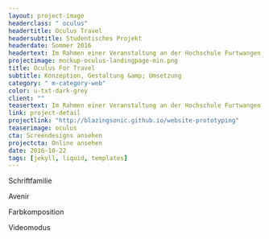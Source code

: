 ```yaml
---
layout: project-image
headerclass: " oculus"
headertitle: Oculus Travel
headersubtitle: Studentisches Projekt
headerdate: Sommer 2016
headertext: Im Rahmen einer Veranstaltung an der Hochschule Furtwangen Uni. ist das Konzept "Oculus Rift &amp; Virtual Reality für Reisebüros" entstanden.
projectimage: mockup-oculus-landingpage-min.png
title: Oculus For Travel
subtitle: Konzeption, Gestaltung &amp; Umsetzung
category: " m-category-web"
color: u-txt-dark-grey
client: ""
teasertext: Im Rahmen einer Veranstaltung an der Hochschule Furtwangen Uni. ist das Konzept "Oculus Rift &amp; Virtual Reality für Reisebüros" entstanden.
link: project-detail
projectlink: "http://blazingsonic.github.io/website-prototyping"
teaserimage: oculus
cta: Screendesigns ansehen
projectcta: Online ansehen
date: 2016-10-22
tags: [jekyll, liquid, templates]
---
```

<!-- Widgets -->
<section id="widget-font" class="o-flex-center--center has-column c-widget">
  <p class="c-widget__heading u-txt-grey-lightest u-uppercase">Schriftfamilie</p>
  <div class="c-widget__aa u-txt-black oculus-aa"></div>
  <p class="c-widget__subtitle u-txt-black">Avenir</p>
</section>

<section id="widget-color" class="o-flex-center--center has-column c-widget">
  <p class="c-widget__heading u-txt-grey-lightest u-uppercase">Farbkomposition</p>
  <div class="o-flex-center--center c-widget__palette u-txt-black">
    <span class="c-widget__color is-red"></span>
    <span class="c-widget__color is-black"></span>
    <span class="c-widget__color is-blue"></span>
    <span class="c-widget__color is-grey"></span>
    <span class="c-widget__color is-grey-light"></span>
  </div>
</section>

<section id="widget-video" class="o-flex-center--center has-column c-widget">
  <div><p class="c-widget__heading u-txt-grey-lightest u-uppercase">Videomodus</p></div>
  <div class="c-widget__video"></div>
</section>
